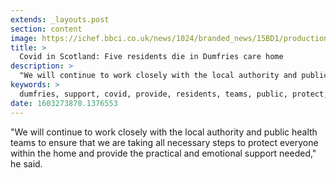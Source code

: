 ```yaml
--- 
extends: _layouts.post 
section: content 
image: https://ichef.bbci.co.uk/news/1024/branded_news/15BD1/production/_115014098_charnwoodresizedagain.jpg 
title: > 
  Covid in Scotland: Five residents die in Dumfries care home 
description: > 
  "We will continue to work closely with the local authority and public health teams to ensure that we are taking all necessary steps to protect everyone within the home and provide the practical and emotional support needed," he said. 
keywords: > 
  dumfries, support, covid, provide, residents, teams, public, protect, practical, die, work, scotland, needed, taking, care, steps 
date: 1603273870.1376553 
--- 
```

<div><p>"We will continue to work closely with the local authority and public health teams to ensure that we are taking all necessary steps to protect everyone within the home and provide the practical and emotional support needed," he said.</p></div>